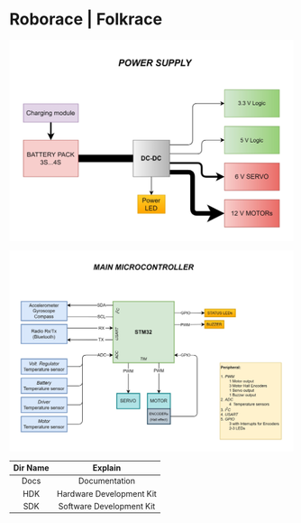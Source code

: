 # Roborace | Folkrace

![display](Images/SchematicDrawing_PowerSupply.jpg)

![display](Images/SchematicDrawing_Microcontroller.jpg)

|Dir Name|Explain|
| :--:|:--:|
|Docs|Documentation|
|HDK|Hardware Development Kit|
|SDK|Software Development Kit|